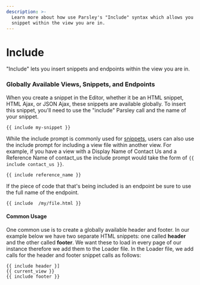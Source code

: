 ```yaml
---
description: >-
  Learn more about how use Parsley's "Include" syntax which allows you insert a
  snippet within the view you are in.
---
```


# Include

"Include" lets you insert snippets and endpoints within the view you are in.

### Globally Available Views, Snippets, and Endpoints

When you create a snippet in the Editor, whether it be an HTML snippet, HTML Ajax, or JSON Ajax, these snippets are available globally. To insert this snippet, you'll need to use the "include" Parsley call and the name of your snippet.

```text
{{ include my-snippet }}
```

While the include prompt is commonly used for [snippets](https://zesty.org/services/web-engine/glossary#snippet), users can also use the include prompt for including a view file within another view. For example, if you have a view with a Display Name of Contact Us and a Reference Name of contact\_us the include prompt would take the form of `{{ include contact_us }}`.

```text
{{ include reference_name }}
```

If the piece of code that that's being included is an endpoint be sure to use the full name of the endpoint.

```text
{{ include  /my/file.html }}
```

#### Common Usage 

One common use is to create a globally available header and footer. In our example below we have two separate HTML snippets: one called **header** and the other called **footer**. We want these to load in every page of our instance therefore we add them to the Loader file.  In the Loader file, we add calls for the header and footer snippet calls as follows:

```text
{{ include header }]
{{ current_view }}
{{ include footer }}
```

